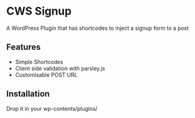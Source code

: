 # CWS Signup

A WordPress Plugin that has shortcodes to inject a signup form to a post 

## Features

* Simple Shortcodes
* Client side validation with parsley.js
* Customisable POST URL


## Installation

Drop it in your wp-contents/plugins/